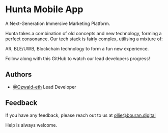 # Hunta Mobile App

A Next-Generation Immersive Marketing Platform.

Hunta takes a combination of old concepts and new technology, forming a perfect consonance. Our tech stack is fairly complex, utilising a mixture of: 

AR, BLE/UWB, Blockchain technology to form a fun new experience.

Follow along with this GitHub to watch our lead developers progress!




## Authors

- [@Ozwald-eth](https://www.github.com/Ozwald-eth) Lead Developer


## Feedback

If you have any feedback, please reach out to us at ollie@bouran.digital

Help is always welcome.

